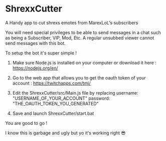 # ShrexxCutter
A Handy app to cut shrexs emotes from MarexLoL's subscribers

You will need special privileges to be able to send messages in a chat such as being a Subscriber, VIP, Mod, Etc. 
A regular unsubbed viewer cannot send messages with this bot.

To setup the bot it's super simple !

1. Make sure Node.js is installed on your computer or download it here : https://nodejs.org/en/

2. Go to the web app that allows you to get the oauth token of your account : https://twitchapps.com/tmi/

3. Edit the ShrexxCutter/src/Main.js file by replacing 
        username: "USERNAME_OF_YOUR_ACCOUNT"
        password: "THE_OAUTH_TOKEN_YOU_GENERATED"

4. Save and launch ShrexxCutter/start.bat

You are good to go !

I know this is garbage and ugly but yo it's working right 😎
